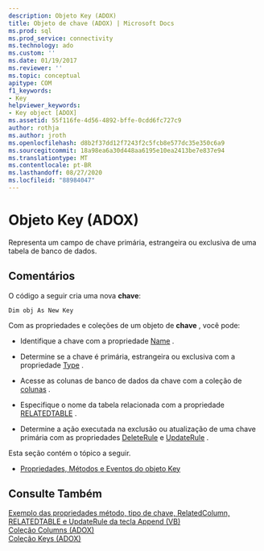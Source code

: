 ```yaml
---
description: Objeto Key (ADOX)
title: Objeto de chave (ADOX) | Microsoft Docs
ms.prod: sql
ms.prod_service: connectivity
ms.technology: ado
ms.custom: ''
ms.date: 01/19/2017
ms.reviewer: ''
ms.topic: conceptual
apitype: COM
f1_keywords:
- Key
helpviewer_keywords:
- Key object [ADOX]
ms.assetid: 55f116fe-4d56-4892-bffe-0cdd6fc727c9
author: rothja
ms.author: jroth
ms.openlocfilehash: d8b2f37dd12f7243f2c5fcb8e577dc35e350c6a9
ms.sourcegitcommit: 18a98ea6a30d448aa6195e10ea2413be7e837e94
ms.translationtype: MT
ms.contentlocale: pt-BR
ms.lasthandoff: 08/27/2020
ms.locfileid: "88984047"
---
```

# <a name="key-object-adox"></a>Objeto Key (ADOX)
Representa um campo de chave primária, estrangeira ou exclusiva de uma tabela de banco de dados.  
  
## <a name="remarks"></a>Comentários  
 O código a seguir cria uma nova **chave**:  
  
```  
Dim obj As New Key  
```  
  
 Com as propriedades e coleções de um objeto de **chave** , você pode:  
  
-   Identifique a chave com a propriedade [Name](./name-property-adox.md) .  
  
-   Determine se a chave é primária, estrangeira ou exclusiva com a propriedade [Type](./type-property-key-adox.md) .  
  
-   Acesse as colunas de banco de dados da chave com a coleção de [colunas](./columns-collection-adox.md) .  
  
-   Especifique o nome da tabela relacionada com a propriedade [RELATEDTABLE](./relatedtable-property-adox.md) .  
  
-   Determine a ação executada na exclusão ou atualização de uma chave primária com as propriedades [DeleteRule](./deleterule-property-adox.md) e [UpdateRule](./updaterule-property-adox.md) .  
  
 Esta seção contém o tópico a seguir.  
  
-   [Propriedades, Métodos e Eventos do objeto Key](./key-object-properties-methods-and-events.md)  
  
## <a name="see-also"></a>Consulte Também  
 [Exemplo das propriedades método, tipo de chave, RelatedColumn, RELATEDTABLE e UpdateRule da tecla Append (VB)](./keys-append-method-key-type-relatedcolumn-relatedtable-example-vb.md)   
 [Coleção Columns (ADOX)](./columns-collection-adox.md)   
 [Coleção Keys (ADOX)](./keys-collection-adox.md)